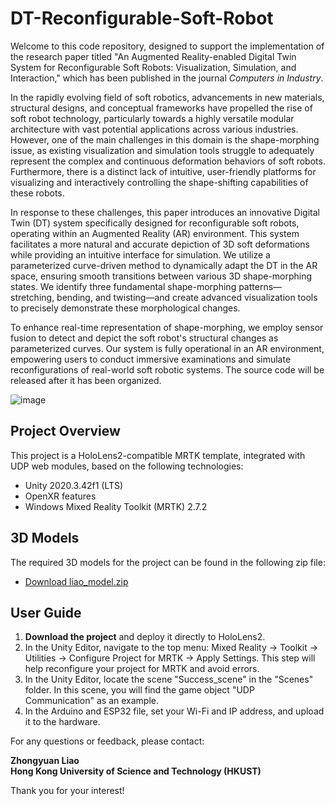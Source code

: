 # DT-Reconfigurable-Soft-Robot

Welcome to this code repository, designed to support the implementation of the research paper titled "An Augmented Reality-enabled Digital Twin System for Reconfigurable Soft Robots: Visualization, Simulation, and Interaction," which has been published in the journal *Computers in Industry*.

In the rapidly evolving field of soft robotics, advancements in new materials, structural designs, and conceptual frameworks have propelled the rise of soft robot technology, particularly towards a highly versatile modular architecture with vast potential applications across various industries. However, one of the main challenges in this domain is the shape-morphing issue, as existing visualization and simulation tools struggle to adequately represent the complex and continuous deformation behaviors of soft robots. Furthermore, there is a distinct lack of intuitive, user-friendly platforms for visualizing and interactively controlling the shape-shifting capabilities of these robots.

In response to these challenges, this paper introduces an innovative Digital Twin (DT) system specifically designed for reconfigurable soft robots, operating within an Augmented Reality (AR) environment. This system facilitates a more natural and accurate depiction of 3D soft deformations while providing an intuitive interface for simulation. We utilize a parameterized curve-driven method to dynamically adapt the DT in the AR space, ensuring smooth transitions between various 3D shape-morphing states. We identify three fundamental shape-morphing patterns—stretching, bending, and twisting—and create advanced visualization tools to precisely demonstrate these morphological changes. 

To enhance real-time representation of shape-morphing, we employ sensor fusion to detect and depict the soft robot's structural changes as parameterized curves. Our system is fully operational in an AR environment, empowering users to conduct immersive examinations and simulate reconfigurations of real-world soft robotic systems. The source code will be released after it has been organized.

![image](https://github.com/user-attachments/assets/71f707f9-2e47-4f6d-9508-94a39ea0f753)

## Project Overview

This project is a HoloLens2-compatible MRTK template, integrated with UDP web modules, based on the following technologies:

- Unity 2020.3.42f1 (LTS)
- OpenXR features
- Windows Mixed Reality Toolkit (MRTK) 2.7.2

## 3D Models

The required 3D models for the project can be found in the following zip file:

- [Download liao_model.zip](<https://github.com/yuanzero/DT-Reconfigurable-Soft-Robot/blob/master/liao_model.rar>)

## User Guide

1. **Download the project** and deploy it directly to HoloLens2.
2. In the Unity Editor, navigate to the top menu: Mixed Reality -> Toolkit -> Utilities -> Configure Project for MRTK -> Apply Settings. This step will help reconfigure your project for MRTK and avoid errors.
3. In the Unity Editor, locate the scene "Success_scene" in the "Scenes" folder. In this scene, you will find the game object "UDP Communication" as an example.
4. In the Arduino and ESP32 file, set your Wi-Fi and IP address, and upload it to the hardware.

For any questions or feedback, please contact:

**Zhongyuan Liao**  
**Hong Kong University of Science and Technology (HKUST)**  

Thank you for your interest!
